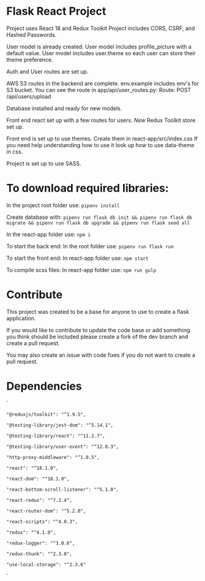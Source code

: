 # Flask React Project
Project uses React 18 and Redux Toolkit
Project includes CORS, CSRF, and Hashed Passwords.

User model is already created.
User model includes profile_picture with a default value.
User model includes user.theme so each user can store their theme preference.

Auth and User routes are set up.

AWS S3 routes in the backend are complete.
env.example includes env's for S3 bucket.
You can see the route in app/api/user_routes.py: Route: POST /api/users/upload

Database installed and ready for new models.

Front end react set up with a few routes for users.
*New* Redux Toolkit store set up.


Front end is set up to use themes. Create them in react-app/src/index.css
If you need help understanding how to use it look up how to use data-theme in css.

Project is set up to use SASS.

# To download required libraries:
In the project root folder use: `pipenv install`

Create database with: `pipenv run flask db init && pipenv run flask db migrate && pipenv run flask db upgrade && pipenv run flask seed all`

In the react-app folder use: `npm i`

To start the back end: In the root folder use: `pipenv run flask run`

To start the front end: In react-app folder use: `npm start`

To compile scss files: In react-app folder use: `npm run gulp`

# Contribute
This project was created to be a base for anyone to use to create a flask application.

If you would like to contribute to update the code base or add something you think should be included please create a fork of the dev branch and create a pull request.

You may also create an issue with code fixes if you do not want to create a pull request.

# Dependencies
`

    "@reduxjs/toolkit": "^1.9.5",
    
    "@testing-library/jest-dom": "^5.14.1",
    
    "@testing-library/react": "^11.2.7",
    
    "@testing-library/user-event": "^12.8.3",
    
    "http-proxy-middleware": "^1.0.5",
    
    "react": "^18.1.0",
    
    "react-dom": "^18.1.0",
    
    "react-bottom-scroll-listener": "^5.1.0",
    
    "react-redux": "^7.2.4",
    
    "react-router-dom": "^5.2.0",
    
    "react-scripts": "^4.0.3",
    
    "redux": "^4.1.0",
    
    "redux-logger": "^3.0.6",
    
    "redux-thunk": "^2.3.0",
    
    "use-local-storage": "^2.3.6"
`
